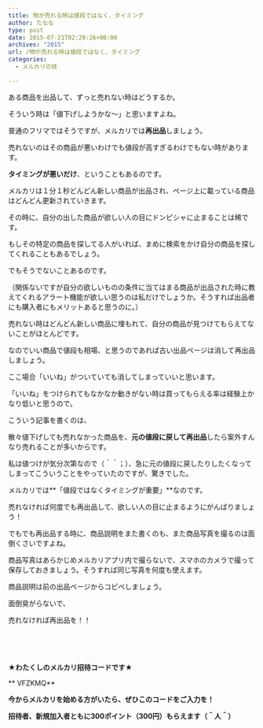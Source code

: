 ```yaml
---
title: 物が売れる時は値段ではなく、タイミング
author: たなな
type: post
date: 2015-07-21T02:29:26+00:00
archives: "2015"
url: /物が売れる時は値段ではなく、タイミング
categories:
  - メルカリの技

---
```

ある商品を出品して、ずっと売れない時はどうするか。

そういう時は「値下げしようかな〜」と思いますよね。

普通のフリマではそうですが、メルカリでは**再出品**しましょう。

売れないのはその商品が悪いわけでも値段が高すぎるわけでもない時があります。

**タイミングが悪いだけ**、ということもあるのです。

メルカリは１分１秒どんどん新しい商品が出品され、ページ上に載っている商品はどんどん更新されていきます。

その時に、自分の出した商品が欲しい人の目にドンピシャに止まることは稀です。

もしその特定の商品を探してる人がいれば、まめに検索をかけ自分の商品を探してくれることもあるでしょう。

でもそうでないことあるのです。

（関係ないですが自分の欲しいものの条件に当てはまる商品が出品された時に教えてくれるアラート機能が欲しい思うのは私だけでしょうか。そうすれば出品者にも購入者にもメリットあると思うのに。）

売れない時はどんどん新しい商品に埋もれて、自分の商品が見つけてもらえてないことがほとんどです。

なのでいい商品で値段も相場、と思うのであれば古い出品ページは消して再出品しましょう。

ここ場合「いいね」がついていても消してしまっていいと思います。

「いいね」をつけられてもなかなか動きがない時は買ってもらえる率は経験上かなり低いと思うので。

こういう記事を書くのは、

散々値下げしても売れなかった商品を、**元の値段に戻して再出品**したら案外すんなり売れることが多いからです。

私は値つけが気分次第なので（＾＾；）、急に元の値段に戻したりしたくなってしまってこういうことをやっていたのですが、驚きでした。

メルカリでは**「値段ではなくタイミングが重要」**なのです。

売れなければ何度でも再出品して、欲しい人の目に止まるようにがんばりましょう！

でもでも再出品する時に、商品説明をまた書くのも、また商品写真を撮るのは面倒くさいですよね。

商品写真はあらかじめメルカリアプリ内で撮らないで、スマホのカメラで撮って保存しておきましょう。そうすれば同じ写真を何度も使えます。

商品説明は前の出品ページからコピペしましょう。

面倒臭がらないで、

売れなければ再出品を！！

&nbsp;

&nbsp;

**★わたくしのメルカリ招待コードです★**

** VFZKMQ**

**今からメルカリを始める方がいたら、ぜひこのコードをご入力を！**

**招待者、新規加入者ともに300ポイント（300円）もらえます（＾人＾）**

&nbsp;

&nbsp;

&nbsp;